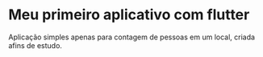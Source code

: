 # Meu primeiro aplicativo com flutter

Aplicação simples apenas para contagem de pessoas em um local, criada afins de estudo.
